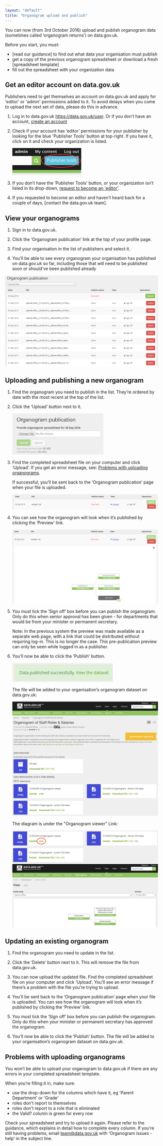 ```yaml
---
layout: "default"
title: "Organogram upload and publish"
---
```


You can now (from 3rd October 2016) upload and publish organogram data (sometimes called ‘organogram returns’) on data.gov.uk.

Before you start, you must:

* [read our guidance] to find out what data your organisation must publish
* get a copy of the previous organogram spreadsheet or download a fresh [spreadsheet template]
* fill out the spreadsheet with your organization data

## Get an editor account on data.gov.uk

Publishers need to get themselves an account on data.gov.uk and apply for 'editor' or 'admin' permissions added to it. To avoid delays when you come to upload the next set of data, please do this in advance.

1. Log in to data.gov.uk <https://data.gov.uk/user>. Or if you don’t have an account, [create an account](becoming_an_editor_or_admin.html#getting-an-account)

2. Check if your account has ‘editor’ permissions for your publisher by looking for the blue 'Publisher Tools' button at top-right. If you have it, click on it and check your organization is listed.

   ![organogram diagram](images/publisher_tools_button.png)

3. If you don’t have the ‘Publisher Tools’ button, or your organization isn’t listed in its drop-down, [request to become an 'editor'](becoming_an_editor_or_admin.html#become-an-editor).

4. If you requested to become an editor and haven’t heard back for a couple of days, [contact the data.gov.uk team].


## View your organograms

1. Sign in to data.gov.uk.

2. Click the ‘Organogram publication’ link at the top of your profile page.

3. Find your organisation in the list of publishers and select it.

4. You’ll be able to see every organogram your organisation has published on data.gov.uk so far, including those that will need to be published soon or should’ve been published already

![organogram publication page](images/organogram_publication.png)


## Uploading and publishing a new organogram

1. Find the organogram you need to publish in the list. They’re ordered by date with the most recent at the top of the list.

2. Click the ‘Upload’ button next to it.

   ![organogram upload](images/organogram_upload.png)

3. Find the completed spreadsheet file on your computer and click ‘Upload’. If you get an error message, see: [Problems with uploading organograms](#problems-with-uploading-organograms).

   If successful, you’ll be sent back to the ‘Organogram publication’ page when your file is uploaded.

   ![organogram upload](images/organogram_uploaded.png)

4. You can see how the organogram will look when it’s published by clicking the ‘Preview’ link.

   ![organogram preview](images/organogram_preview.png)

5. You must tick the ‘Sign off’ box before you can publish the organogram. Only do this when senior approval has been given - for departments that would be from your minister or permanent secretary.

    Note: In the previous system the preview was made available as a separate web page, with a link that could be distributed without requiring log-in. This is no longer the case. This pre-publication preview can only be seen while logged in as a publisher.

6. You’ll now be able to click the ‘Publish’ button.

   ![organogram published](images/organogram_published.png)

   The file will be added to your organisation’s organogram dataset on data.gov.uk:

   ![organogram dataset](images/organogram_dataset.png)

   The diagram is under the "Organogram viewer" Link:

   ![organogram diagram link](images/organogram_diagram_link.png)
   ![organogram diagram](images/organogram_diagram.png)

## Updating an existing organogram

1. Find the organogram you need to update in the list.

2. Click the ‘Delete’ button next to it. This will remove the file from data.gov.uk.

3. You can now upload the updated file. Find the completed spreadsheet file on your computer and click ‘Upload’. You’ll see an error message if there’s a problem with the file you’re trying to upload.

4. You’ll be sent back to the ‘Organogram publication’ page when your file is uploaded. You can see how the organogram will look when it’s published by clicking the ‘Preview’ link.

5. You must tick the ‘Sign off’ box before you can publish the organogram. Only do this when your minister or permanent secretary has approved the organogram.

6. You’ll now be able to click the ‘Publish’ button. The file will be added to your organisation’s organogram dataset on data.gov.uk.


## Problems with uploading organograms

You won’t be able to upload your organogram to data.gov.uk if there are any errors in your completed spreadsheet template.

When you’re filling it in, make sure:

* use the drop-down for the columns which have it, eg 'Parent Department' or 'Grade'
* roles don't report to themselves
* roles don't report to a role that is eliminated
* the Valid? column is green for every row

Check your spreadsheet and try to upload it again. Please refer to the guidance, which explains in detail how to complete every column. If you’re still having problems, email <team@data.gov.uk> with ‘Organogram issues - help’ in the subject line.